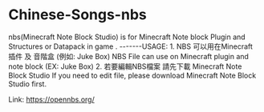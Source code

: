# Chinese-Songs-nbs
nbs(Minecraft Note Block Studio) is for Minecraft Note block Plugin and Structures or Datapack in game .
-------USAGE:
1.
NBS 可以用在Minecraft 插件 及 音階盒 (例如: Juke Box)
NBS File can use on Minecraft plugin and note block (EX: Juke Box)
2.
若要編輯NBS檔案 請先下載 Minecraft Note Block Studio
If you need to edit file, please download Minecraft Note Block Studio first.

Link: https://opennbs.org/
